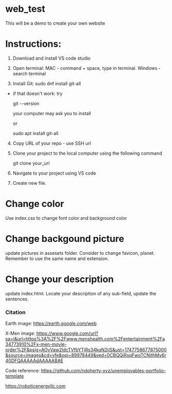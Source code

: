 
# web_test
This will be a demo to create your own website

# Instructions:
1. Download and install VS code studio 

2. Open terminal: MAC - command + space, type in terminal.  Windows - search terminal

3. Install Git:  sudo dnf install git-all
 - if that doesn't work: try
    
    git --version

    your computer may ask you to install

    or

    sudo apt install git-all


4. Copy URL of your repo - use SSH url

5. Clone your project to the local computer using the following command

    git clone your_url

6. Navigate to your project using VS code

7. Create new file.

# Change color

Use index.css to change font color and background color

# Change backgound picture

update pictures in assesets folder. Consider to change favicon, planet.  Remember to use the same name and extension.

# Change your description

update index.html. Locate your description of any sub-field, update the sentences.


### Citation

Earth image:
https://earth.google.com/web

X-Men image:
https://www.google.com/url?sa=i&url=https%3A%2F%2Fwww.menshealth.com%2Fentertainment%2Fa34773910%2Fx-men-movie-order%2F&psig=AOvVaw2ldcTVfbYTjRs34kqN2iiS&ust=1747758677875000&source=images&cd=vfe&opi=89978449&ved=0CBQQjRxqFwoTCNithMv6r40DFQAAAAAdAAAAABAE

Code reference:
https://github.com/ndoherty-xyz/unemployables-portfolio-template

https://roboticenergyllc.com


